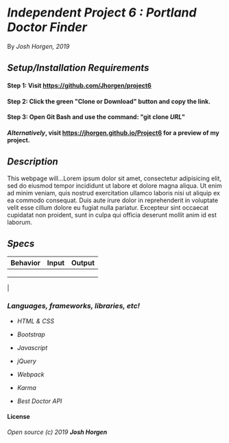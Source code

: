 # _Independent Project 6 : **Portland Doctor Finder**_

By _Josh Horgen, 2019_

## _Setup/Installation Requirements_
#### Step 1: Visit https://github.com/Jhorgen/project6
#### Step 2: Click the green "Clone or Download" button and copy the link.
#### Step 3: Open Git Bash and use the command: "git clone _____URL_____"
#### _Alternatively_, visit https://jhorgen.github.io/Project6 for a preview of my project.


## _Description_
This webpage will...Lorem ipsum dolor sit amet, consectetur adipisicing elit, sed do eiusmod tempor incididunt ut labore et dolore magna aliqua. Ut enim ad minim veniam, quis nostrud exercitation ullamco laboris nisi ut aliquip ex ea commodo consequat. Duis aute irure dolor in reprehenderit in voluptate velit esse cillum dolore eu fugiat nulla pariatur. Excepteur sint occaecat cupidatat non proident, sunt in culpa qui officia deserunt mollit anim id est laborum.

## _Specs_

| Behavior | Input | Output |
| -------- | ----- | ------ |
|| |  |
| | | |
||||
|

### _Languages, frameworks, libraries, etc!_

* _HTML & CSS_
* _Bootstrap_
* _Javascript_
* _jQuery_

* _Webpack_
* _Karma_
* _Best Doctor API_

#### License
_Open source (c) 2019 **Josh Horgen**_
